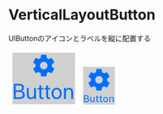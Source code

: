 # VerticalLayoutButton
UIButtonのアイコンとラベルを縦に配置する

![sample1](https://raw.githubusercontent.com/y-sumida/VerticalLayoutButton/sample-images/sample1.png)
![sample1](https://raw.githubusercontent.com/y-sumida/VerticalLayoutButton/sample-images/sample2.png)
